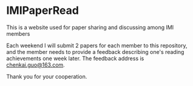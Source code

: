 # IMIPaperRead
This is a website used for paper sharing and discussing among IMI members 

Each weekend I will submit 2 papers for each member to this repository, and the member needs to provide a feedback describing one's reading achievements one week later. The feedback address is chenkai.guo@163.com.  

Thank you for your cooperation.
